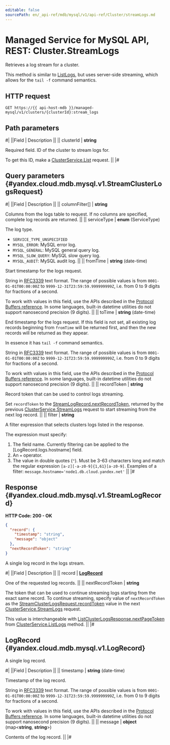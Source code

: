 ```yaml
---
editable: false
sourcePath: en/_api-ref/mdb/mysql/v1/api-ref/Cluster/streamLogs.md
---
```


# Managed Service for MySQL API, REST: Cluster.StreamLogs

Retrieves a log stream for a cluster.

This method is similar to [ListLogs](/docs/managed-mysql/api-ref/Cluster/listLogs#ListLogs), but uses server-side streaming, which allows for the `tail -f` command semantics.

## HTTP request

```
GET https://{{ api-host-mdb }}/managed-mysql/v1/clusters/{clusterId}:stream_logs
```

## Path parameters

#|
||Field | Description ||
|| clusterId | **string**

Required field. ID of the cluster to stream logs for.

To get this ID, make a [ClusterService.List](/docs/managed-mysql/api-ref/Cluster/list#List) request. ||
|#

## Query parameters {#yandex.cloud.mdb.mysql.v1.StreamClusterLogsRequest}

#|
||Field | Description ||
|| columnFilter[] | **string**

Columns from the logs table to request.
If no columns are specified, complete log records are returned. ||
|| serviceType | **enum** (ServiceType)

The log type.

- `SERVICE_TYPE_UNSPECIFIED`
- `MYSQL_ERROR`: MySQL error log.
- `MYSQL_GENERAL`: MySQL general query log.
- `MYSQL_SLOW_QUERY`: MySQL slow query log.
- `MYSQL_AUDIT`: MySQL audit log. ||
|| fromTime | **string** (date-time)

Start timestamp for the logs request.

String in [RFC3339](https://www.ietf.org/rfc/rfc3339.txt) text format. The range of possible values is from
`0001-01-01T00:00:00Z` to `9999-12-31T23:59:59.999999999Z`, i.e. from 0 to 9 digits for fractions of a second.

To work with values in this field, use the APIs described in the
[Protocol Buffers reference](https://developers.google.com/protocol-buffers/docs/reference/overview).
In some languages, built-in datetime utilities do not support nanosecond precision (9 digits). ||
|| toTime | **string** (date-time)

End timestamp for the logs request.
If this field is not set, all existing log records beginning from `fromTime` will be returned first, and then the new records will be returned as they appear.

In essence it has `tail -f` command semantics.

String in [RFC3339](https://www.ietf.org/rfc/rfc3339.txt) text format. The range of possible values is from
`0001-01-01T00:00:00Z` to `9999-12-31T23:59:59.999999999Z`, i.e. from 0 to 9 digits for fractions of a second.

To work with values in this field, use the APIs described in the
[Protocol Buffers reference](https://developers.google.com/protocol-buffers/docs/reference/overview).
In some languages, built-in datetime utilities do not support nanosecond precision (9 digits). ||
|| recordToken | **string**

Record token that can be used to control logs streaming.

Set `recordToken` to the [StreamLogRecord.nextRecordToken](#yandex.cloud.mdb.mysql.v1.StreamLogRecord), returned by the previous [ClusterService.StreamLogs](#StreamLogs) request to start streaming from the next log record. ||
|| filter | **string**

A filter expression that selects clusters logs listed in the response.

The expression must specify:
1. The field name. Currently filtering can be applied to the [LogRecord.logs.hostname] field.
2. An `=` operator.
3. The value in double quotes (`"`). Must be 3-63 characters long and match the regular expression `[a-z][-a-z0-9]{1,61}[a-z0-9]`.
Examples of a filter: `message.hostname='node1.db.cloud.yandex.net'` ||
|#

## Response {#yandex.cloud.mdb.mysql.v1.StreamLogRecord}

**HTTP Code: 200 - OK**

```json
{
  "record": {
    "timestamp": "string",
    "message": "object"
  },
  "nextRecordToken": "string"
}
```

A single log record in the logs stream.

#|
||Field | Description ||
|| record | **[LogRecord](#yandex.cloud.mdb.mysql.v1.LogRecord)**

One of the requested log records. ||
|| nextRecordToken | **string**

The token that can be used to continue streaming logs starting from the exact same record.
To continue streaming, specify value of `nextRecordToken` as the [StreamClusterLogsRequest.recordToken](#yandex.cloud.mdb.mysql.v1.StreamClusterLogsRequest) value in the next [ClusterService.StreamLogs](#StreamLogs) request.

This value is interchangeable with [ListClusterLogsResponse.nextPageToken](/docs/managed-mysql/api-ref/Cluster/listLogs#yandex.cloud.mdb.mysql.v1.ListClusterLogsResponse) from [ClusterService.ListLogs](/docs/managed-mysql/api-ref/Cluster/listLogs#ListLogs) method. ||
|#

## LogRecord {#yandex.cloud.mdb.mysql.v1.LogRecord}

A single log record.

#|
||Field | Description ||
|| timestamp | **string** (date-time)

Timestamp of the log record.

String in [RFC3339](https://www.ietf.org/rfc/rfc3339.txt) text format. The range of possible values is from
`0001-01-01T00:00:00Z` to `9999-12-31T23:59:59.999999999Z`, i.e. from 0 to 9 digits for fractions of a second.

To work with values in this field, use the APIs described in the
[Protocol Buffers reference](https://developers.google.com/protocol-buffers/docs/reference/overview).
In some languages, built-in datetime utilities do not support nanosecond precision (9 digits). ||
|| message | **object** (map<**string**, **string**>)

Contents of the log record. ||
|#
